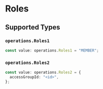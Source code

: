 # Roles


## Supported Types

### `operations.Roles1`

```typescript
const value: operations.Roles1 = "MEMBER";
```

### `operations.Roles2`

```typescript
const value: operations.Roles2 = {
  accessGroupId: "<id>",
};
```

